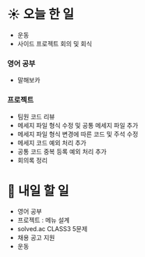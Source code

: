 # ☀️ 오늘 한 일
- 운동
- 사이드 프로젝트 회의 및 회식

### 영어 공부
- 말해보카

### 프로젝트
- 팀원 코드 리뷰
- 메세지 파일 형식 수정 및 공통 메세지 파일 추가
- 메세지 파일 형식 변경에 따른 코드 및 주석 수정
- 메세지 코드 예외 처리 추가
- 공통 코드 중복 등록 예외 처리 추가
- 회의록 정리

# 🚩 내일 할 일
- 영어 공부
- 프로젝트 : 메뉴 설계
- solved.ac CLASS3 5문제
- 채용 공고 지원
- 운동
